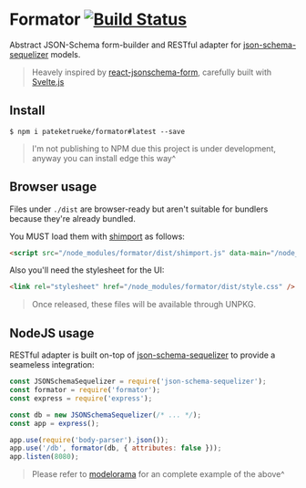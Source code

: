 # Formator [![Build Status](https://travis-ci.org/pateketrueke/formator.svg?branch=master)](https://travis-ci.org/pateketrueke/formator)

Abstract JSON-Schema form-builder and RESTful adapter for [json-schema-sequelizer](https://www.npmjs.com/package/json-schema-sequelizer) models.

> Heavely inspired by [react-jsonschema-form](https://github.com/mozilla-services/react-jsonschema-form), carefully built with [Svelte.js](https://svelte.technology/)

## Install

```
$ npm i pateketrueke/formator#latest --save
```

> I'm not publishing to NPM due this project is under development, anyway you can install edge this way^

## Browser usage

Files under `./dist` are browser-ready but aren't suitable for bundlers because they're already bundled.

You MUST load them with [shimport](https://www.npmjs.com/package/shimport) as follows:

```html
<script src="/node_modules/formator/dist/shimport.js" data-main="/node_modules/formator/dist/main.js"></script>
```

Also you'll need the stylesheet for the UI:

```html
<link rel="stylesheet" href="/node_modules/formator/dist/style.css" />
```

> Once released, these files will be available through UNPKG.

## NodeJS usage

RESTful adapter is built on-top of [json-schema-sequelizer](https://www.npmjs.com/package/json-schema-sequelizer) to provide a seameless integration:

```js
const JSONSchemaSequelizer = require('json-schema-sequelizer');
const formator = require('formator');
const express = require('express');

const db = new JSONSchemaSequelizer(/* ... */);
const app = express();

app.use(require('body-parser').json());
app.use('/db', formator(db, { attributes: false }));
app.listen(8080);
```

> Please refer to [modelorama](https://modelorama.glitch.me/) for an complete example of the above^
